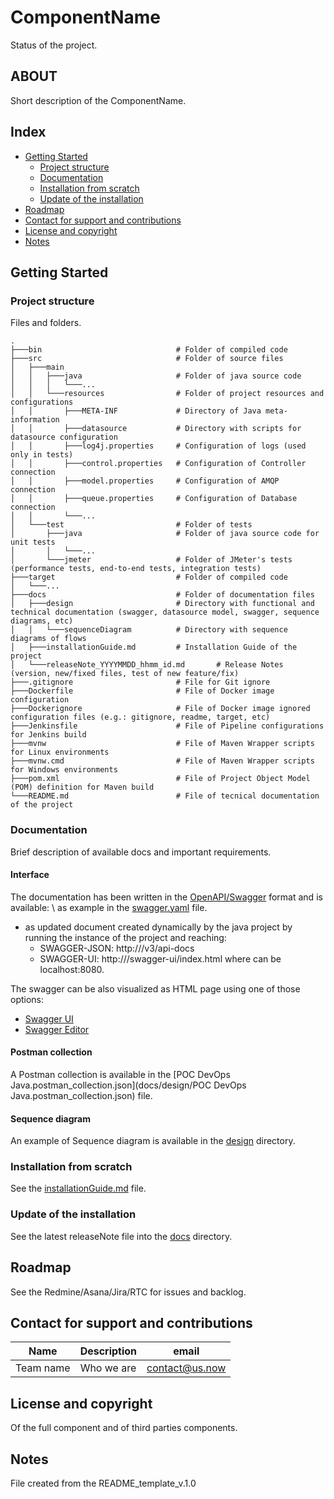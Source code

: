 # ComponentName
Status of the project.


## ABOUT
Short description of the ComponentName.


## Index
* [Getting Started](#getting-started)
	* [Project structure](#project-structure)
	* [Documentation](#documentation)
	* [Installation from scratch](#installation-from-scratch)
	* [Update of the installation](#update-of-the-installation)
* [Roadmap](#roadmap)
* [Contact for support and contributions](#contact-for-support-and-contributions)
* [License and copyright](#license-and-copyright)
* [Notes](#notes)


## Getting Started


### Project structure
Files and folders.

```
.
├───bin                              # Folder of compiled code
├───src                              # Folder of source files
│   ├───main                         
│   │   ├───java                     # Folder of java source code
│   │   │   └───...                  
│   │   └───resources                # Folder of project resources and configurations
│   │       ├───META-INF             # Directory of Java meta-information
│   │       ├───datasource			 # Directory with scripts for datasource configuration
│   │       ├───log4j.properties     # Configuration of logs (used only in tests)
│   │       ├───control.properties   # Configuration of Controller connection
│   │       ├───model.properties     # Configuration of AMQP connection
│   │       ├───queue.properties     # Configuration of Database connection
│   │       └───...                  
│   └───test                         # Folder of tests
│       ├───java                     # Folder of java source code for unit tests
│       │   └───...                  
│       └───jmeter                   # Folder of JMeter's tests (performance tests, end-to-end tests, integration tests)
├───target                           # Folder of compiled code
│   └───...                          
├───docs                             # Folder of documentation files
│   ├───design						 # Directory with functional and technical documentation (swagger, datasource model, swagger, sequence diagrams, etc)
│   │   └───sequenceDiagram			 # Directory with sequence diagrams of flows
│   ├───installationGuide.md		 # Installation Guide of the project
│   └───releaseNote_YYYYMMDD_hhmm_id.md       # Release Notes (version, new/fixed files, test of new feature/fix)
├───.gitignore                       # File for Git ignore
├───Dockerfile                       # File of Docker image configuration
├───Dockerignore                     # File of Docker image ignored configuration files (e.g.: gitignore, readme, target, etc)
├───Jenkinsfile                      # File of Pipeline configurations for Jenkins build
├───mvnw                             # File of Maven Wrapper scripts for Linux environments
├───mvnw.cmd                         # File of Maven Wrapper scripts for Windows environments
├───pom.xml                          # File of Project Object Model (POM) definition for Maven build
└───README.md                        # File of tecnical documentation of the project
```

### Documentation
Brief description of available docs and important requirements.

#### Interface
The documentation has been written in the [OpenAPI/Swagger](http://swagger.io/) format and is available:
\ as example in the [swagger.yaml](docs/design/swagger.yaml) file.
* as updated document created dynamically by the java project by running the instance of the project and reaching:
	* SWAGGER-JSON: http://<host>/v3/api-docs
	* SWAGGER-UI: http://<host>/swagger-ui/index.html
where <host> can be localhost:8080.

The swagger can be also visualized as HTML page using one of those options:
* [Swagger UI](https://github.com/swagger-api/swagger-ui)
* [Swagger Editor](http://editor.swagger.io/)

#### Postman collection
A Postman collection is available in the [POC DevOps Java.postman_collection.json](docs/design/POC DevOps Java.postman_collection.json) file.

#### Sequence diagram
An example of Sequence diagram is available in the [design](docs/design) directory.


### Installation from scratch
See the [installationGuide.md](docs/InstallationGuide.md) file.


### Update of the installation
See the latest releaseNote file into the [docs](docs/) directory.


## Roadmap
See the Redmine/Asana/Jira/RTC for issues and backlog.


## Contact for support and contributions

| Name      | Description | email          |
| --------- | ----------- | -------------- |
| Team name | Who we are  | contact@us.now |


## License and copyright
Of the full component and of third parties components.


## Notes
File created from the README_template_v.1.0